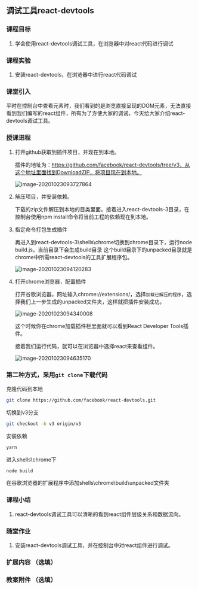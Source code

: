 ## 调试工具react-devtools



### 课程目标

1. 学会使用react-devtools调试工具，在浏览器中对react代码进行调试



### 课程实验

1. 安装react-devtools，在浏览器中进行react代码调试

   

### 课堂引入

平时在控制台中查看元素时，我们看到的是浏览直接呈现的DOM元素，无法直接看到我们编写的react组件，所有为了方便大家的调试，今天给大家介绍react-devtools调试工具。



### 授课进程

1. 打开github获取到插件项目，并现在到本地。

   插件的地址为：https://github.com/facebook/react-devtools/tree/v3，从这个地址里面找到DownloadZIP，将项目现在到本地。

   ![image-20201023093727864](https://woniumd.oss-cn-hangzhou.aliyuncs.com/web/xuchaobo/20210808173406.png)

2. 解压项目，并安装依赖。

   下载的zip文件解压到本地的目类里面。接着进入react-devtools-3目录，在控制台使用npm install命令将当前工程的依赖现在到本地。

3. 指定命令打包生成插件

   再进入到react-devtools-3\shells\chrome切换到chrome目录下，运行node build.js，当前目录下会生成build目录 这个build目录下的unpacked目录就是chrome中所需react-devtools的工具扩展程序包。

   ![image-20201023094120283](https://woniumd.oss-cn-hangzhou.aliyuncs.com/web/xuchaobo/20210808173415.png)

4. 打开chrome浏览器，配置插件

   打开谷歌浏览器，网址输入chrome://extensions/，选择`加载已解压的程序`，选择我们上一步生成的unpacked文件夹，这样就把插件安装成功。

   ![image-20201023094340008](https://woniumd.oss-cn-hangzhou.aliyuncs.com/web/xuchaobo/20210808173421.png)

   这个时候你在chrome加载插件栏里面就可以看到React Developer Tools插件。

   接着我们运行代码，就可以在浏览器中选择react来查看组件。

   ![image-20201023094635170](https://woniumd.oss-cn-hangzhou.aliyuncs.com/web/xuchaobo/20210808173428.png)



### 第二种方式，采用`git clone`下载代码

克隆代码到本地

```bash
git clone https://github.com/facebook/react-devtools.git
```

切换到v3分支

```bash
git checkout -b v3 origin/v3
```

安装依赖

```bash
yarn
```

进入shells\chrome下

```bash
node build
```

在谷歌浏览器的扩展程序中添加shells\chrome\build\unpacked文件夹



### 课程小结

1. react-devtools调试工具可以清晰的看到react组件层级关系和数据流向。

   

### 随堂作业

1. 安装react-devtools调试工具，并在控制台中对react组件进行调试。



### 扩展内容 （选填）



### 教案附件 （选填）



